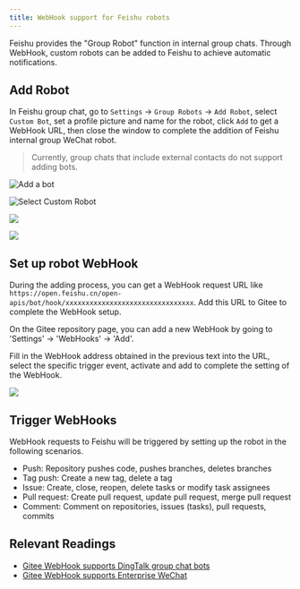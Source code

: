 ```yaml
---
title: WebHook support for Feishu robots
---
```


Feishu provides the "Group Robot" function in internal group chats. Through WebHook, custom robots can be added to Feishu to achieve automatic notifications.

## Add Robot

In Feishu group chat, go to `Settings` -> `Group Robots` -> `Add Robot`, select `Custom Bot`, set a profile picture and name for the robot, click `Add` to get a WebHook URL, then close the window to complete the addition of Feishu internal group WeChat robot.

> Currently, group chats that include external contacts do not support adding bots.

![](https://images.gitee.ru/uploads/images/2020/0403/145706_c80c79f8_551147.png "Add a bot")

![](https://images.gitee.ru/uploads/images/2020/0403/150013_f4fd3975_551147.png "Select Custom Robot")

![](https://images.gitee.ru/uploads/images/2020/0403/150042_39cb7cbf_551147.png )

![](https://images.gitee.ru/uploads/images/2020/0403/150121_63d961c3_551147.png )

## Set up robot WebHook

During the adding process, you can get a WebHook request URL like `https://open.feishu.cn/open-apis/bot/hook/xxxxxxxxxxxxxxxxxxxxxxxxxxxxxxxx`. Add this URL to Gitee to complete the WebHook setup.

On the Gitee repository page, you can add a new WebHook by going to 'Settings' -> 'WebHooks' -> 'Add'.

Fill in the WebHook address obtained in the previous text into the URL, select the specific trigger event, activate and add to complete the setting of the WebHook.

![](https://images.gitee.ru/uploads/images/2020/0403/150249_004de96b_551147.png )

## Trigger WebHooks

WebHook requests to Feishu will be triggered by setting up the robot in the following scenarios.

- Push: Repository pushes code, pushes branches, deletes branches
- Tag push: Create a new tag, delete a tag
- Issue: Create, close, reopen, delete tasks or modify task assignees
- Pull request: Create pull request, update pull request, merge pull request
- Comment: Comment on repositories, issues (tasks), pull requests, commits

## Relevant Readings

- [Gitee WebHook supports DingTalk group chat bots](/help/articles/4135)
- [Gitee WebHook supports Enterprise WeChat](/help/articles/4296)